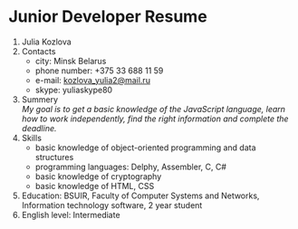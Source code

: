 # Junior Developer Resume

1. Julia Kozlova 
2. Сontacts 
    - city: Minsk Belarus
    - phone number: +375 33 688 11 59
    - e-mail: kozlova_yulia2@mail.ru
    - skype: yuliaskype80
3. Summery  
    *My goal is to get a basic knowledge of the JavaScript language, learn how to work independently, find the right information and complete the deadline.*
4. Skills
    - basic knowledge of object-oriented programming and data structures 
    - programming languages: Delphy, Assembler, C, C#   
    - basic knowledge of cryptography
    - basic knowledge of HTML, CSS
5. Education: BSUIR, Faculty of Computer Systems and Networks, Information technology software, 2 year student
6. English level: Intermediate   

